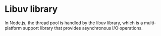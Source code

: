 # Libuv library

In Node.js, the thread pool is handled by the libuv library, which is a multi-platform support library that provides asynchronous I/O operations.
